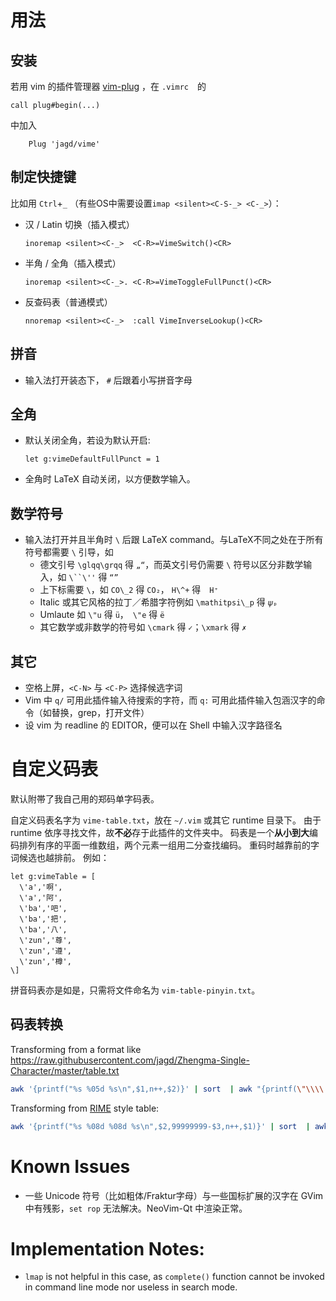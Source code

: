 # 用法
## 安装
若用 vim 的插件管理器 [vim-plug](https://github.com/junegunn/vim-plug) ，在 `.vimrc`　的
```vim
call plug#begin(...)
```

中加入
```vim
    Plug 'jagd/vime'
```

## 制定快捷键
比如用 `Ctrl`+`_` （有些OS中需要设置`imap <silent><C-S-_> <C-_>`）：
- 汉 / Latin 切换（插入模式）
  ```vim
  inoremap <silent><C-_>  <C-R>=VimeSwitch()<CR>
  ```
- 半角 / 全角（插入模式）
  ```vim
  inoremap <silent><C-_>. <C-R>=VimeToggleFullPunct()<CR>
  ```
- 反查码表（普通模式）
  ```vim
  nnoremap <silent><C-_>  :call VimeInverseLookup()<CR>
   ```

## 拼音
- 输入法打开装态下， `#` 后跟着小写拼音字母

## 全角
- 默认关闭全角，若设为默认开启:
  ```vim
  let g:vimeDefaultFullPunct = 1
  ```
- 全角时 LaTeX 自动关闭，以方便数学输入。

## 数学符号
-  输入法打开并且半角时 `\` 后跟 LaTeX command。与LaTeX不同之处在于所有符号都需要 `\` 引导，如
    * 德文引号 ``\glqq\grqq`` 得 `„“`，而英文引号仍需要 `\` 符号以区分非数学输入，如 ```\``\''``` 得 `“”`
    * 上下标需要 `\`，如 `CO\_2` 得 `CO₂`， `H\^+` 得　`H⁺`
    * Italic 或其它风格的拉丁／希腊字符例如 `\mathitpsi\_p` 得 `𝜓ₚ`
    * Umlaute 如 `\"u` 得 `ü`，　`\"e` 得 `ë`
    * 其它数学或非数学的符号如 `\cmark` 得 `✓`；`\xmark` 得 `✗`

## 其它
- 空格上屏，`<C-N>` 与 `<C-P>` 选择候选字词
- Vim 中 `q/` 可用此插件输入待搜索的字符，而 `q:` 可用此插件输入包涵汉字的命令（如替换，grep，打开文件）
- 设 vim 为 readline 的 EDITOR，便可以在 Shell 中输入汉字路径名

# 自定义码表
默认附帯了我自己用的郑码单字码表。

自定义码表名字为 `vime-table.txt`，放在 `~/.vim` 或其它 runtime 目录下。
由于 runtime 依序寻找文件，故**不必**存于此插件的文件夹中。
码表是一个**从小到大**编码排列有序的平面一维数组，两个元素一组用二分查找编码。
重码时越靠前的字词候选也越排前。
例如：
```vim
let g:vimeTable = [
  \'a','啊',
  \'a','阿',
  \'ba','吧',
  \'ba','把',
  \'ba','八',
  \'zun','尊',
  \'zun','遵',
  \'zun','樽',
\]
```
拼音码表亦是如是，只需将文件命名为 `vim-table-pinyin.txt`。


## 码表转换

Transforming from a format like https://raw.githubusercontent.com/jagd/Zhengma-Single-Character/master/table.txt
```bash
awk '{printf("%s %05d %s\n",$1,n++,$2)}' | sort  | awk "{printf(\"\\\\'%s','%s',\\n\",\$1,\$3)}
```

Transforming from [RIME](https://raw.githubusercontent.com/rime/rime-stroke/master/stroke.dict.yaml) style table:
```bash
awk '{printf("%s %08d %08d %s\n",$2,99999999-$3,n++,$1)}' | sort  | awk "{printf(\"\\\\'%s','%s',\\n\",\$1,\$4)}"
```

# Known Issues
- 一些 Unicode 符号（比如粗体/Fraktur字母）与一些国标扩展的汉字在 GVim 中有残影，`set rop` 无法解决。NeoVim-Qt 中渲染正常。

# Implementation Notes:
- `lmap` is not helpful in this case, as `complete()` function cannot be invoked in command line mode nor useless in search mode.
